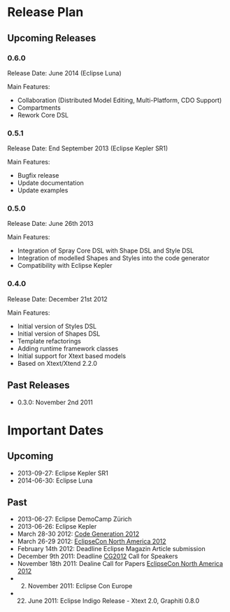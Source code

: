 # Release Plan #

## Upcoming Releases ##

### 0.6.0 ###

Release Date: June 2014 (Eclipse Luna)

Main Features:
  * Collaboration (Distributed Model Editing, Multi-Platform, CDO Support)
  * Compartments
  * Rework Core DSL

### 0.5.1 ###
Release Date: End September 2013 (Eclipse Kepler SR1)

Main Features:
  * Bugfix release
  * Update documentation
  * Update examples

### 0.5.0 ###

Release Date: June 26th 2013

Main Features:
  * Integration of Spray Core DSL with Shape DSL and Style DSL
  * Integration of modelled Shapes and Styles into the code generator
  * Compatibility with Eclipse Kepler

### 0.4.0 ###

Release Date: December 21st 2012

Main Features:
  * Initial version of Styles DSL
  * Initial version of Shapes DSL
  * Template refactorings
  * Adding runtime framework classes
  * Initial support for Xtext based models
  * Based on Xtext/Xtend 2.2.0


## Past Releases ##
  * 0.3.0: November 2nd 2011


# Important Dates #

## Upcoming ##
  * 2013-09-27: Eclipse Kepler SR1
  * 2014-06-30: Eclipse Luna

## Past ##
  * 2013-06-27: Eclipse DemoCamp Zürich
  * 2013-06-26: Eclipse Kepler
  * March 28-30 2012: [Code Generation 2012](http://www.codegeneration.net/cg2012/)
  * March 26-29 2012: [EclipseCon North America 2012](http://www.eclipsecon.org/2012/)
  * February 14th 2012: Deadline Eclipse Magazin Article submission
  * December 9th 2011: Deadline [CG2012](http://www.codegeneration.net/cg2012/) Call for Speakers
  * November 18th 2011: Dealine Call for Papers [EclipseCon North America 2012](http://www.eclipsecon.org/2012/)
  * 02. November 2011: Eclipse Con Europe
  * 22. June 2011: Eclipse Indigo Release - Xtext 2.0, Graphiti 0.8.0